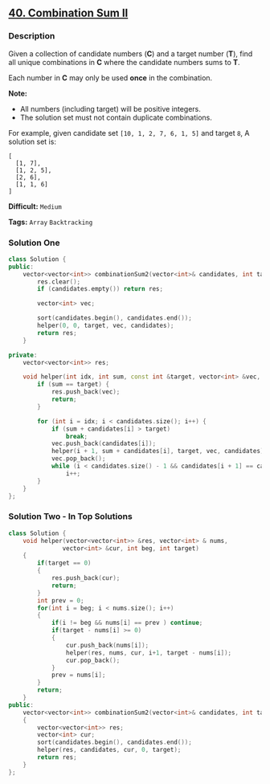 ## [40. Combination Sum II](https://leetcode.com/problems/combination-sum-ii/description/)

### Description

Given a collection of candidate numbers (**C**) and a target number (**T**), find all unique combinations in **C** where the candidate numbers sums to **T**.

Each number in **C** may only be used **once** in the combination.

**Note:**

- All numbers (including target) will be positive integers.
- The solution set must not contain duplicate combinations.

For example, given candidate set `[10, 1, 2, 7, 6, 1, 5]` and target `8`, 
A solution set is: 

```
[
  [1, 7],
  [1, 2, 5],
  [2, 6],
  [1, 1, 6]
]
```



**Difficult:** `Medium`

**Tags:** `Array` `Backtracking`



### Solution One

```c++
class Solution {
public:
    vector<vector<int>> combinationSum2(vector<int>& candidates, int target) {
        res.clear();
        if (candidates.empty()) return res;

        vector<int> vec;

        sort(candidates.begin(), candidates.end());
        helper(0, 0, target, vec, candidates);
        return res;
    }

private:
    vector<vector<int>> res;

    void helper(int idx, int sum, const int &target, vector<int> &vec, const vector<int> &candidates) {
        if (sum == target) {
            res.push_back(vec);
            return;
        }

        for (int i = idx; i < candidates.size(); i++) {
            if (sum + candidates[i] > target)
                break;
            vec.push_back(candidates[i]);
            helper(i + 1, sum + candidates[i], target, vec, candidates);
            vec.pop_back();
            while (i < candidates.size() - 1 && candidates[i + 1] == candidates[i])
                i++;
        }
    }
};
```



### Solution Two - In Top Solutions

```c++
class Solution {
    void helper(vector<vector<int>> &res, vector<int> & nums,
               vector<int> &cur, int beg, int target)
    {
        if(target == 0)
        {
            res.push_back(cur);
            return;
        }
        int prev = 0;
        for(int i = beg; i < nums.size(); i++)
        {
            if(i != beg && nums[i] == prev ) continue;
            if(target - nums[i] >= 0)
            {
                cur.push_back(nums[i]);
                helper(res, nums, cur, i+1, target - nums[i]);
                cur.pop_back();
            }
            prev = nums[i];
        }
        return;
    }
public:
    vector<vector<int>> combinationSum2(vector<int>& candidates, int target)
    {
        vector<vector<int>> res;
        vector<int> cur;
        sort(candidates.begin(), candidates.end());
        helper(res, candidates, cur, 0, target);
        return res;
    }
};
```



